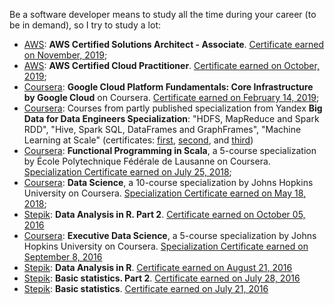 Be a software developer means to study all the time during your career (to be in demand), so I try to study a lot:
* [AWS](https://aws.amazon.com): **AWS Certified Solutions Architect - Associate**. [Certificate earned on November, 2019](https://www.certmetrics.com/amazon/public/badge.aspx?i=1&t=c&d=2019-11-25&ci=AWS00595152);
* [AWS](https://aws.amazon.com): **AWS Certified Cloud Practitioner**. [Certificate earned on October, 2019](https://www.certmetrics.com/amazon/public/badge.aspx?i=9&t=c&d=2019-10-26&ci=AWS00595152);
* [Coursera](https://www.coursera.org): **Google Cloud Platform Fundamentals: Core Infrastructure by Google Cloud** on Coursera. [Certificate earned on February 14, 2019](https://www.coursera.org/account/accomplishments/certificate/R8U5M2LDYCRB);
* [Coursera](https://www.coursera.org): Courses from partly published specialization from Yandex **Big Data for Data Engineers Specialization**: "HDFS, MapReduce and Spark RDD",  "Hive, Spark SQL, DataFrames and GraphFrames", "Machine Learning at Scale" (certificates: [first](https://www.coursera.org/account/accomplishments/certificate/7L3SUHJYV2VL),  [second](https://www.coursera.org/account/accomplishments/certificate/R925KBPP6S45),
and [third](https://www.coursera.org/account/accomplishments/certificate/KBRVRRRATF3C))
* [Coursera](https://www.coursera.org): **Functional Programming in Scala**, a 5-course specialization by École Polytechnique Fédérale de Lausanne on Coursera. [Specialization Certificate earned on July 25, 2018](https://www.coursera.org/account/accomplishments/specialization/2PYDN5EWUMPH);
* [Coursera](https://www.coursera.org): **Data Science**, a 10-course specialization by Johns Hopkins University on Coursera. [Specialization Certificate earned on May 18, 2018](https://www.coursera.org/account/accomplishments/specialization/C58NNARFTFP4);
* [Stepik](https://stepik.org): **Data Analysis in R. Part 2**. [Certificate earned on October 05, 2016](https://stepik.org/cert/34420)
* [Coursera](https://www.coursera.org): **Executive Data Science**, a 5-course specialization by Johns Hopkins University on Coursera. [Specialization Certificate earned on September 8, 2016](https://www.coursera.org/account/accomplishments/specialization/VQ8VP4ZNSFAX)
* [Stepik](https://stepik.org): **Data Analysis in R**. [Certificate earned on August 21, 2016](https://stepik.org/cert/31713)
* [Stepik](https://stepik.org): **Basic statistics. Part 2**. [Certificate earned on July 28, 2016](https://stepik.org/cert/30222)
* [Stepik](https://stepik.org): **Basic statistics**. [Certificate earned on July 21, 2016](https://stepik.org/cert/29820)
